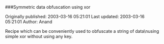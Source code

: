 ###Symmetric data obfuscation using xor

Originally published: 2003-03-16 05:21:01
Last updated: 2003-03-16 05:21:01
Author: Anand 

Recipe which can be conveniently used to obfuscate a string of data\nusing simple xor without using any key.